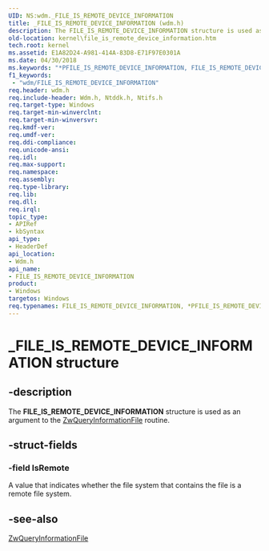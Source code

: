 ```yaml
---
UID: NS:wdm._FILE_IS_REMOTE_DEVICE_INFORMATION
title: _FILE_IS_REMOTE_DEVICE_INFORMATION (wdm.h)
description: The FILE_IS_REMOTE_DEVICE_INFORMATION structure is used as an argument to the ZwQueryInformationFile routine.
old-location: kernel\file_is_remote_device_information.htm
tech.root: kernel
ms.assetid: E1A82D24-A981-414A-83D8-E71F97E0301A
ms.date: 04/30/2018
ms.keywords: "*PFILE_IS_REMOTE_DEVICE_INFORMATION, FILE_IS_REMOTE_DEVICE_INFORMATION, FILE_IS_REMOTE_DEVICE_INFORMATION structure [Kernel-Mode Driver Architecture], PFILE_IS_REMOTE_DEVICE_INFORMATION, PFILE_IS_REMOTE_DEVICE_INFORMATION structure pointer [Kernel-Mode Driver Architecture], _FILE_IS_REMOTE_DEVICE_INFORMATION, kernel.file_is_remote_device_information, wdm/FILE_IS_REMOTE_DEVICE_INFORMATION, wdm/PFILE_IS_REMOTE_DEVICE_INFORMATION"
f1_keywords:
 - "wdm/FILE_IS_REMOTE_DEVICE_INFORMATION"
req.header: wdm.h
req.include-header: Wdm.h, Ntddk.h, Ntifs.h
req.target-type: Windows
req.target-min-winverclnt: 
req.target-min-winversvr: 
req.kmdf-ver: 
req.umdf-ver: 
req.ddi-compliance: 
req.unicode-ansi: 
req.idl: 
req.max-support: 
req.namespace: 
req.assembly: 
req.type-library: 
req.lib: 
req.dll: 
req.irql: 
topic_type:
- APIRef
- kbSyntax
api_type:
- HeaderDef
api_location:
- Wdm.h
api_name:
- FILE_IS_REMOTE_DEVICE_INFORMATION
product:
- Windows
targetos: Windows
req.typenames: FILE_IS_REMOTE_DEVICE_INFORMATION, *PFILE_IS_REMOTE_DEVICE_INFORMATION
---
```


# _FILE_IS_REMOTE_DEVICE_INFORMATION structure


## -description


The <b>FILE_IS_REMOTE_DEVICE_INFORMATION</b> structure is used as an argument to the <a href="https://docs.microsoft.com/windows-hardware/drivers/ddi/ntifs/nf-ntifs-ntqueryinformationfile">ZwQueryInformationFile</a> routine.


## -struct-fields




### -field IsRemote

A value that indicates whether the file system that contains the file is a remote file system.


## -see-also




<a href="https://docs.microsoft.com/windows-hardware/drivers/ddi/ntifs/nf-ntifs-ntqueryinformationfile">ZwQueryInformationFile</a>
 

 

